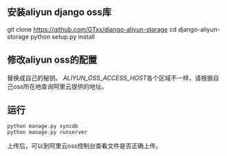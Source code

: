 ## 安装aliyun django oss库
git clone https://github.com/GTxx/django-aliyun-storage
cd django-aliyun-storage
python setup.py install

## 修改aliyun oss的配置
替换成自己的秘钥。
*ALIYUN_OSS_ACCESS_HOST*各个区域不一样，请根据自己oss所在地查询阿里云提供的地址。

## 运行
```
python manage.py syncdb
python manage.py runserver
```
上传后，可以到阿里云oss控制台查看文件是否正确上传。
